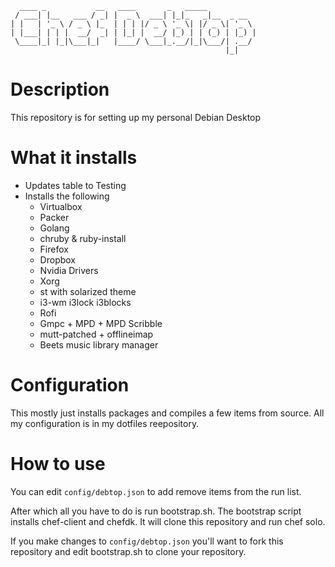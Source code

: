 ```
  ____ _           __   ____       _   _____
 / ___| |__   ___ / _| |  _ \  ___| |_|_   _|__  _ __
| |   | '_ \ / _ \ |_  | | | |/ _ \ '_ \| |/ _ \| '_ \
| |___| | | |  __/  _| | |_| |  __/ |_) | | (_) | |_) |
 \____|_| |_|\___|_|   |____/ \___|_.__/|_|\___/| .__/
                                                |_|
```


# Description

This repository is for setting up my personal Debian Desktop

# What it installs

* Updates table to Testing
* Installs the following
  * Virtualbox
  * Packer
  * Golang
  * chruby & ruby-install
  * Firefox
  * Dropbox
  * Nvidia Drivers
  * Xorg
  * st with solarized theme
  * i3-wm i3lock i3blocks
  * Rofi
  * Gmpc + MPD + MPD Scribble
  * mutt-patched + offlineimap
  * Beets music library manager

# Configuration

This mostly just installs packages and compiles a few items from source. All my 
configuration is in my dotfiles reepository.

# How to use

You can edit `config/debtop.json` to add remove items from the run list.

After which all you have to do is run bootstrap.sh. The bootstrap script installs
chef-client and chefdk. It will clone this repository and run chef solo.

If you make changes to `config/debtop.json` you'll want to fork this repository 
and edit bootstrap.sh to clone your repository.

